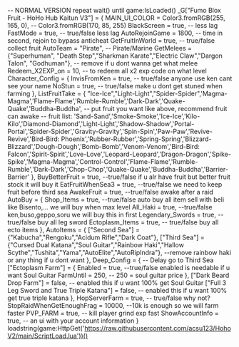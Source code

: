 -- NORMAL VERSION
repeat wait() until game:IsLoaded()
_G["Fumo Blox Fruit - HoHo Hub Kaitun V3"] = {
    MAIN_UI_COLOR = Color3.fromRGB(255, 165, 0), -- Color3.fromRGB(170, 85, 255)
    BlackScreen = true, -- less lag
    FastMode = true, -- true/false less lag
    AutoRejoinGame = 1800, -- time in second, rejoin to bypass anticheat
    GetFruitInWorld = true, -- true/false collect fruit
    AutoTeam = "Pirate", -- Pirate/Marine
    GetMelees = {"Superhuman", "Death Step","Sharkman Karate","Electric Claw","Dargon Talon", "Godhuman"}, -- remove if u dont wanna get what melee
    Redeem_X2EXP_on = 10, -- to redeem all x2 exp code on what level
    Character_Config = {
        InvisFromKen = true, -- true/false anyone use ken cant see your name
        NoStun = true, -- true/false make u dont get stuned when farming
    },
    ListFruitTake = {
        "Ice-Ice","Light-Light","Spider-Spider",'Magma-Magma','Flame-Flame','Rumble-Rumble','Dark-Dark','Quake-Quake','Buddha-Buddha',
        -- put fruit you want like above, recommend fruit can awake
        -- fruit list: 'Sand-Sand','Smoke-Smoke','Ice-Ice','Kilo-Kilo','Diamond-Diamond','Light-Light','Shadow-Shadow','Portal-Portal','Spider-Spider','Gravity-Gravity','Spin-Spin','Paw-Paw','Revive-Revive','Bird-Bird: Phoenix','Rubber-Rubber','Spring-Spring','Blizzard-Blizzard','Dough-Dough','Bomb-Bomb','Venom-Venom','Bird-Bird: Falcon','Spirit-Spirit','Love-Love','Leopard-Leopard','Dragon-Dragon','Spike-Spike','Magma-Magma','Control-Control','Flame-Flame','Rumble-Rumble','Dark-Dark','Chop-Chop','Quake-Quake','Buddha-Buddha','Barrier-Barrier'
    },
    BuyBetterFruit = true, --true/false if u alr have fruit but better fruit stock it will buy it
    EatFruitWhenSea3 = true, --true/false we need to keep fruit before third sea
    AwakeFruit = true, --true/false awake after a raid
    AutoBuy = {
        Shop_Items = true, --true/false auto buy all item sell with beli like Bisento,... we will buy when max level
        All_Haki = true, --true/false ken,buso,geppo,soru we will buy this in first
        Legendary_Swords = true, -- true/false buy all leg sword
        Ectoplasm_Items = true, -- true/false buy all ecto items
    },
    AutoItems = {
        ["Second Sea"] = {"Kabucha","Rengoku","Acidum Rifle","Dark Coat"},
        ["Third Sea"] = {"Cursed Dual Katana","Soul Guitar","Rainbow Haki","Hallow Scythe","Tushita","Yama","AutoElite","AutoRipIndra"},
        --remove rainbow haki or any thing if u dont want
    },
    Deep_Config = {
        -- Delay go to Third Sea
        ["Ectoplasm Farm"] = {
            Enabled = true, --true/false enabled is needable if u want Soul Guitar
            FarmUntil = 250, -- 250 = soul guitar price
        },
        ["Dark Beard Drop Farm"] = false, -- enabled this if u want 100% get Soul Guitar
        ["Full 3 Leg Sword and True Triple Katana"] = false, -- enabled this if u want 100% get true triple katana
    },
    HopServerFarm = true, -- true/false why not?
    StopRaidWhenGetEnoughFrag = 10000, --10k is enough so we will farm faster
    PVP_FARM = true, -- kill player grind exp fast
    ShowAccountInfo = true, -- an ui with your account information
}
loadstring(game:HttpGet('https://raw.githubusercontent.com/acsu123/HohoV2/main/ScriptLoad.lua'))()
